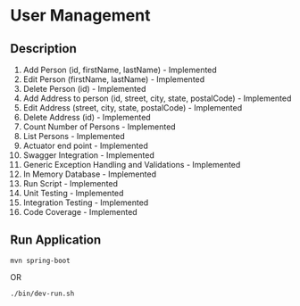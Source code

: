 User Management
==========
		
## Description
1. Add Person (id, firstName, lastName) - Implemented
2. Edit Person (firstName, lastName) - Implemented
3. Delete Person (id) - Implemented
4. Add Address to person (id, street, city, state, postalCode) - Implemented
5. Edit Address (street, city, state, postalCode) - Implemented
6. Delete Address (id) - Implemented
7. Count Number of Persons - Implemented
8. List Persons - Implemented
9. Actuator end point - Implemented
10. Swagger Integration - Implemented
11. Generic Exception Handling and Validations - Implemented
12. In Memory Database - Implemented
13. Run Script - Implemented
14. Unit Testing - Implemented
15. Integration Testing - Implemented
16. Code Coverage - Implemented

## Run Application
```mvn
mvn spring-boot  
```

OR

```mysql
./bin/dev-run.sh 
```